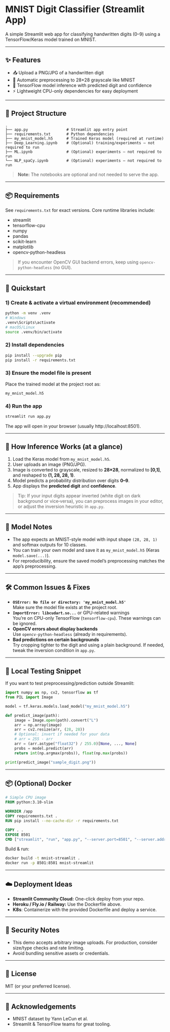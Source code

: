 # MNIST Digit Classifier (Streamlit App)

A simple Streamlit web app for classifying handwritten digits (0–9) using a TensorFlow/Keras model trained on MNIST.

---

## ✨ Features
- 📤 Upload a PNG/JPG of a handwritten digit
- 🧪 Automatic preprocessing to 28×28 grayscale like MNIST
- 🤖 TensorFlow model inference with predicted digit and confidence
- ⚡ Lightweight CPU-only dependencies for easy deployment

---

## 📁 Project Structure
```
.
├── app.py                 # Streamlit app entry point
├── requirements.txt       # Python dependencies
├── my_mnist_model.h5      # Trained Keras model (required at runtime)
├── Deep_Learning.ipynb    # (Optional) training/experiments – not required to run
├── ML.ipynb               # (Optional) experiments – not required to run
└── NLP_spaCy.ipynb        # (Optional) experiments – not required to run
```
> **Note:** The notebooks are optional and not needed to serve the app.

---

## 📦 Requirements
See `requirements.txt` for exact versions. Core runtime libraries include:
- streamlit
- tensorflow-cpu
- numpy
- pandas
- scikit-learn
- matplotlib
- opencv-python-headless

> If you encounter OpenCV GUI backend errors, keep using `opencv-python-headless` (no GUI).

---

## 🚀 Quickstart

### 1) Create & activate a virtual environment (recommended)
```bash
python -m venv .venv
# Windows
.venv\Scripts\activate
# macOS/Linux
source .venv/bin/activate
```

### 2) Install dependencies
```bash
pip install --upgrade pip
pip install -r requirements.txt
```

### 3) Ensure the model file is present
Place the trained model at the project root as:
```
my_mnist_model.h5
```

### 4) Run the app
```bash
streamlit run app.py
```
The app will open in your browser (usually http://localhost:8501).

---

## 🧠 How Inference Works (at a glance)
1. Load the Keras model from `my_mnist_model.h5`.
2. User uploads an image (PNG/JPG).
3. Image is converted to grayscale, resized to **28×28**, normalized to **[0,1]**, and reshaped to **(1, 28, 28, 1)**.
4. Model predicts a probability distribution over digits **0–9**.
5. App displays the **predicted digit** and **confidence**.

> Tip: If your input digits appear inverted (white digit on dark background or vice‑versa), you can preprocess images in your editor, or adjust the inversion heuristic in `app.py`.

---

## 🧪 Model Notes
- The app expects an MNIST-style model with input shape `(28, 28, 1)` and softmax outputs for 10 classes.
- You can train your own model and save it as `my_mnist_model.h5` (Keras `model.save(...)`).
- For reproducibility, ensure the saved model’s preprocessing matches the app’s preprocessing.

---

## 🛠 Common Issues & Fixes
- **`OSError: No file or directory: 'my_mnist_model.h5'`**  
  Make sure the model file exists at the project root.
- **`ImportError: libcudart.so...`** or GPU-related warnings  
  You’re on CPU-only TensorFlow (`tensorflow-cpu`). These warnings can be ignored.
- **OpenCV errors about display backends**  
  Use `opencv-python-headless` (already in requirements).
- **Bad predictions on certain backgrounds**  
  Try cropping tighter to the digit and using a plain background. If needed, tweak the inversion condition in `app.py`.

---

## 🧪 Local Testing Snippet
If you want to test preprocessing/prediction outside Streamlit:
```python
import numpy as np, cv2, tensorflow as tf
from PIL import Image

model = tf.keras.models.load_model("my_mnist_model.h5")

def predict_image(path):
    image = Image.open(path).convert("L")
    arr = np.array(image)
    arr = cv2.resize(arr, (28, 28))
    # Optional: invert if needed for your data
    # arr = 255 - arr
    arr = (arr.astype("float32") / 255.0)[None, ..., None]
    probs = model.predict(arr)
    return int(np.argmax(probs)), float(np.max(probs))

print(predict_image("sample_digit.png"))
```

---

## 📦 (Optional) Docker
```dockerfile
# Simple CPU image
FROM python:3.10-slim

WORKDIR /app
COPY requirements.txt .
RUN pip install --no-cache-dir -r requirements.txt

COPY . .
EXPOSE 8501
CMD ["streamlit", "run", "app.py", "--server.port=8501", "--server.address=0.0.0.0"]
```
Build & run:
```bash
docker build -t mnist-streamlit .
docker run -p 8501:8501 mnist-streamlit
```

---

## ☁️ Deployment Ideas
- **Streamlit Community Cloud:** One-click deploy from your repo.
- **Heroku / Fly.io / Railway:** Use the Dockerfile above.
- **K8s**: Containerize with the provided Dockerfile and deploy a service.

---

## 🔐 Security Notes
- This demo accepts arbitrary image uploads. For production, consider size/type checks and rate limiting.
- Avoid bundling sensitive assets or credentials.

---

## 📄 License
MIT (or your preferred license).

---

## 🙌 Acknowledgements
- MNIST dataset by Yann LeCun et al.
- Streamlit & TensorFlow teams for great tooling.
